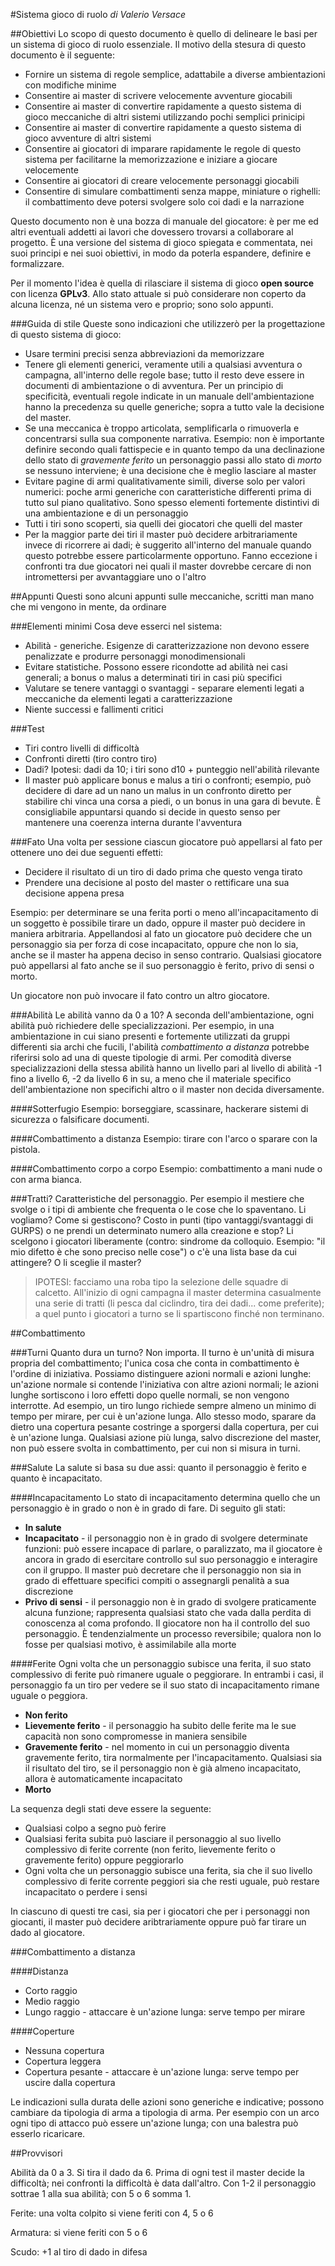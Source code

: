 #Sistema gioco di ruolo
*di Valerio Versace*

##Obiettivi
Lo scopo di questo documento è quello di delineare le basi per un sistema di gioco di ruolo essenziale. Il motivo della stesura di questo documento è il seguente: 
* Fornire un sistema di regole semplice, adattabile a diverse ambientazioni con modifiche minime
* Consentire ai master di scrivere velocemente avventure giocabili
* Consentire ai master di convertire rapidamente a questo sistema di gioco meccaniche di altri sistemi utilizzando pochi semplici prinicipi
* Consentire ai master di convertire rapidamente a questo sistema di gioco avventure di altri sistemi
* Consentire ai giocatori di imparare rapidamente le regole di questo sistema per facilitarne la memorizzazione e iniziare a giocare velocemente 
* Consentire ai giocatori di creare velocemente personaggi giocabili
* Consentire di simulare combattimenti senza mappe, miniature o righelli: il combattimento deve potersi svolgere solo coi dadi e la narrazione

Questo documento non è una bozza di manuale del giocatore: è per me ed altri eventuali addetti ai lavori che dovessero trovarsi a collaborare al progetto. È una versione del sistema di gioco spiegata e commentata, nei suoi principi e nei suoi obiettivi, in modo da poterla espandere, definire e formalizzare.

Per il momento l'idea è quella di rilasciare il sistema di gioco **open source** con licenza **GPLv3**. Allo stato attuale si può considerare non coperto da alcuna licenza, né un sistema vero e proprio; sono solo appunti.

###Guida di stile
Queste sono indicazioni che utilizzerò per la progettazione di questo sistema di gioco:
* Usare termini precisi senza abbreviazioni da memorizzare
* Tenere gli elementi generici, veramente utili a qualsiasi avventura o campagna, all'interno delle regole base; tutto il resto deve essere in documenti di ambientazione o di avventura. Per un principio di specificità, eventuali regole indicate in un manuale dell'ambientazione hanno la precedenza su quelle generiche; sopra a tutto vale la decisione del master.
* Se una meccanica è troppo articolata, semplificarla o rimuoverla e concentrarsi sulla sua componente narrativa. Esempio: non è importante definire secondo quali fattispecie e in quanto tempo da una declinazione dello stato di *gravemente ferito* un personaggio passi allo stato di *morto* se nessuno interviene; è una decisione che è meglio lasciare al master
* Evitare pagine di armi qualitativamente simili, diverse solo per valori numerici: poche armi generiche con caratteristiche differenti prima di tutto sul piano qualitativo. Sono spesso elementi fortemente distintivi di una ambientazione e di un personaggio
* Tutti i tiri sono scoperti, sia quelli dei giocatori che quelli del master
* Per la maggior parte dei tiri il master può decidere arbitrariamente invece di ricorrere ai dadi; è suggerito all'interno del manuale quando questo potrebbe essere particolarmente opportuno. Fanno eccezione i confronti tra due giocatori nei quali il master dovrebbe cercare di non intromettersi per avvantaggiare uno o l'altro

##Appunti
Questi sono alcuni appunti sulle meccaniche, scritti man mano che mi vengono in mente, da ordinare

###Elementi minimi
Cosa deve esserci nel sistema:
* Abilità - generiche. Esigenze di caratterizzazione non devono essere penalizzate e produrre personaggi monodimensionali
* Evitare statistiche. Possono essere ricondotte ad abilità nei casi generali; a bonus o malus a determinati tiri in casi più specifici
* Valutare se tenere vantaggi o svantaggi - separare elementi legati a meccaniche da elementi legati a caratterizzazione
* Niente successi e fallimenti critici

###Test
* Tiri contro livelli di difficoltà
* Confronti diretti (tiro contro tiro)
* Dadi? Ipotesi: dadi da 10; i tiri sono d10 + punteggio nell'abilità rilevante
* Il master può applicare bonus e malus a tiri o confronti; esempio, può decidere di dare ad un nano un malus in un confronto diretto per stabilire chi vinca una corsa a piedi, o un bonus in una gara di bevute. È consigliabile appuntarsi quando si decide in questo senso per mantenere una coerenza interna durante l'avventura

###Fato
Una volta per sessione ciascun giocatore può appellarsi al fato per ottenere uno dei due seguenti effetti:
* Decidere il risultato di un tiro di dado prima che questo venga tirato
* Prendere una decisione al posto del master o rettificare una sua decisione appena presa

Esempio: per determinare se una ferita porti o meno all'incapacitamento di un soggetto è possibile tirare un dado, oppure il master può decidere in maniera arbitraria. Appellandosi al fato un giocatore può decidere che un personaggio sia per forza di cose incapacitato, oppure che non lo sia, anche se il master ha appena deciso in senso contrario. Qualsiasi giocatore può appellarsi al fato anche se il suo personaggio è ferito, privo di sensi o morto.

Un giocatore non può invocare il fato contro un altro giocatore.

###Abilità
Le abilità vanno da 0 a 10?
A seconda dell'ambientazione, ogni abilità può richiedere delle specializzazioni. Per esempio, in una ambientazione in cui siano presenti e fortemente utilizzati da gruppi differenti sia archi che fucili, l'abilità *combattimento a distanza* potrebbe riferirsi solo ad una di queste tipologie di armi. Per comodità diverse specializzazioni della stessa abilità hanno un livello pari al livello di abilità -1 fino a livello 6, -2 da livello 6 in su, a meno che il materiale specifico dell'ambientazione non specifichi altro o il master non decida diversamente.

####Sotterfugio
Esempio: borseggiare, scassinare, hackerare sistemi di sicurezza o falsificare documenti.

####Combattimento a distanza
Esempio: tirare con l'arco o sparare con la pistola.

####Combattimento corpo a corpo
Esempio: combattimento a mani nude o con arma bianca.

###Tratti?
Caratteristiche del personaggio. Per esempio il mestiere che svolge o i tipi di ambiente che frequenta o le cose che lo spaventano. Li vogliamo? Come si gestiscono? Costo in punti (tipo vantaggi/svantaggi di GURPS) o ne prendi un determinato numero alla creazione e stop? Li scelgono i giocatori liberamente (contro: sindrome da colloquio. Esempio: "il mio difetto è che sono preciso nelle cose") o c'è una lista base da cui attingere? O li sceglie il master?
>IPOTESI: facciamo una roba tipo la selezione delle squadre di calcetto. All'inizio di ogni campagna il master determina casualmente una serie di tratti (li pesca dal ciclindro, tira dei dadi... come preferite); a quel punto i giocatori a turno se li spartiscono finché non terminano. 

##Combattimento

###Turni
Quanto dura un turno? Non importa. Il turno è un'unità di misura propria del combattimento; l'unica cosa che conta in combattimento è l'ordine di iniziativa. Possiamo distinguere azioni normali e azioni lunghe: un'azione normale si contende l'iniziativa con altre azioni normali; le azioni lunghe sortiscono i loro effetti dopo quelle normali, se non vengono interrotte. Ad esempio, un tiro lungo richiede sempre almeno un minimo di tempo per mirare, per cui è un'azione lunga. Allo stesso modo, sparare da dietro una copertura pesante costringe a sporgersi dalla copertura, per cui è un'azione lunga.
Qualsiasi azione più lunga, salvo discrezione del master, non può essere svolta in combattimento, per cui non si misura in turni.

###Salute
La salute si basa su due assi: quanto il personaggio è ferito e quanto è incapacitato.

####Incapacitamento
Lo stato di incapacitamento determina quello che un personaggio è in grado o non è in grado di fare. Di seguito gli stati:
* **In salute**
* **Incapacitato** - il personaggio non è in grado di svolgere determinate funzioni: può essere incapace di parlare, o paralizzato, ma il giocatore è ancora in grado di esercitare controllo sul suo personaggio e interagire con il gruppo. Il master può decretare che il personaggio non sia in grado di effettuare specifici compiti o assegnargli penalità a sua discrezione
* **Privo di sensi** - il personaggio non è in grado di svolgere praticamente alcuna funzione; rappresenta qualsiasi stato che vada dalla perdita di conoscenza al coma profondo. Il giocatore non ha il controllo del suo personaggio. È tendenzialmente un processo reversibile; qualora non lo fosse per qualsiasi motivo, è assimilabile alla morte

####Ferite
Ogni volta che un personaggio subisce una ferita, il suo stato complessivo di ferite può rimanere uguale o peggiorare. In entrambi i casi, il personaggio fa un tiro per vedere se il suo stato di incapacitamento rimane uguale o peggiora.
* **Non ferito**
* **Lievemente ferito** - il personaggio ha subito delle ferite ma le sue capacità non sono compromesse in maniera sensibile
* **Gravemente ferito** - nel momento in cui un personaggio diventa gravemente ferito, tira normalmente per l'incapacitamento. Qualsiasi sia il risultato del tiro, se il personaggio non è già almeno incapacitato, allora è automaticamente incapacitato
* **Morto**

La sequenza degli stati deve essere la seguente:
* Qualsiasi colpo a segno può ferire
* Qualsiasi ferita subita può lasciare il personaggio al suo livello complessivo di ferite corrente (non ferito, lievemente ferito o gravemente ferito) oppure peggiorarlo
* Ogni volta che un personaggio subisce una ferita, sia che il suo livello complessivo di ferite corrente peggiori sia che resti uguale, può restare incapacitato o perdere i sensi

In ciascuno di questi tre casi, sia per i giocatori che per i personaggi non giocanti, il master può decidere aribtrariamente oppure può far tirare un dado al giocatore.

###Combattimento a distanza

####Distanza
* Corto raggio
* Medio raggio
* Lungo raggio - attaccare è un'azione lunga: serve tempo per mirare

####Coperture
* Nessuna copertura
* Copertura leggera
* Copertura pesante - attaccare è un'azione lunga: serve tempo per uscire dalla copertura

Le indicazioni sulla durata delle azioni sono generiche e indicative; possono cambiare da tipologia di arma a tipologia di arma. Per esempio con un arco ogni tipo di attacco può essere un'azione lunga; con una balestra può esserlo ricaricare.

##Provvisori

Abilità da 0 a 3. Si tira il dado da 6. Prima di ogni test il master decide la difficoltà; nei confronti la difficoltà è data dall'altro. Con 1-2 il personaggio sottrae 1 alla sua abilità; con 5 o 6 somma 1.

Ferite: una volta colpito si viene feriti con 4, 5 o 6

Armatura: si viene feriti con 5 o 6

Scudo: +1 al tiro di dado in difesa
